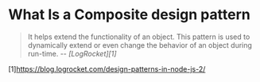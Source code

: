 # What Is a Composite design pattern
> It helps extend the functionality of an object. This pattern is used to dynamically extend or even change the behavior of an object during run-time.
> -- <cite>[LogRocket][1]</cite>



[1]https://blog.logrocket.com/design-patterns-in-node-js-2/